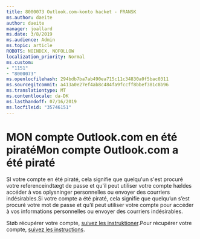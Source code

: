 ```yaml
---
title: 8000073 Outlook.com-konto hacket - FRANSK
ms.author: daeite
author: daeite
manager: joallard
ms.date: 3/8/2019
ms.audience: Admin
ms.topic: article
ROBOTS: NOINDEX, NOFOLLOW
localization_priority: Normal
ms.custom:
- "1151"
- "8000073"
ms.openlocfilehash: 294bdb7ba7ab490ea715c11c34830a0f5bac0311
ms.sourcegitcommit: a413a0e27ef4ab8c484fa9fccff8bbef381c8b96
ms.translationtype: MT
ms.contentlocale: da-DK
ms.lasthandoff: 07/16/2019
ms.locfileid: "35746151"
---
```

# <a name="mon-compte-outlookcom-a-t-pirat"></a><span data-ttu-id="b6cf5-102">MON compte Outlook.com en été piraté</span><span class="sxs-lookup"><span data-stu-id="b6cf5-102">Mon compte Outlook.com a été piraté</span></span>

<span data-ttu-id="b6cf5-103">SI votre compte en été piraté, cela signifie que quelqu'un s'est procuré votre referenceindtægt de passe et qu'il peut utiliser votre compte hældes accéder à vos oplysninger personnelles ou envoyer des courriers indésirables.</span><span class="sxs-lookup"><span data-stu-id="b6cf5-103">Si votre compte a été piraté, cela signifie que quelqu’un s’est procuré votre mot de passe et qu’il peut utiliser votre compte pour accéder à vos informations personnelles ou envoyer des courriers indésirables.</span></span>

<span data-ttu-id="b6cf5-104">Støb récupérer votre compte, [suivez les instruktioner](https://support.office.com/fr-fr/article/mon-compte-outlook-com-a-été-piraté-35993ac5-ac2f-494e-aacb-5232dda453d8?ui=fr-FR&rs=fr-FR&ad=FR?wt.mc_id=Office_Outlook_com_Alchemy).</span><span class="sxs-lookup"><span data-stu-id="b6cf5-104">Pour récupérer votre compte, [suivez les instructions](https://support.office.com/fr-fr/article/mon-compte-outlook-com-a-été-piraté-35993ac5-ac2f-494e-aacb-5232dda453d8?ui=fr-FR&rs=fr-FR&ad=FR?wt.mc_id=Office_Outlook_com_Alchemy).</span></span>